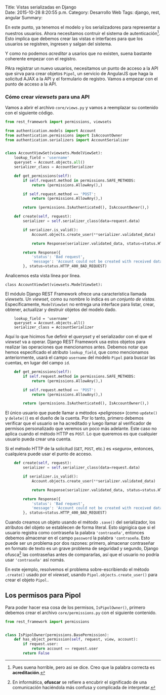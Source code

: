 Title: Vistas serializadas en Django    
Date: 2015-10-28 8:20:55 p.m.
Category: Desarrollo Web
Tags: django, rest, angular
Summary: 

En este punto, ya tenemos el modelo y los serializadores para representar a nuestros usuarios. Ahora necesitamos contruir el sistema de autenticación[^1]. Esto implica que debemos crear las vistas e interfaces para que los usuarios se registren, ingresen y salgan del sistema. 

Y como no podemos _acreditar_ a usarios que no existen, suena bastante coherente empezar con el registro.

PAra registrar un nuevo usuarios, necesitamos un punto de acceso a la API que sirva para crear objetos `Pipol`, un servicio de AngularJS que haga la solicitud AJAX a la API y el formulario de registro. Vamos a empezar con el punto de acceso a la API.

### Cómo crear _viewsets_ para una API

Vamos a abrir el archivo `core/views.py` y vamos a reemplazar su contenido con el siguiente código.

```python
from rest_framework import permissions, viewsets

from authentication.models import Account
from authentication.permissions import IsAccountOwner
from authentication.serializers import AccountSerializer


class AccountViewSet(viewsets.ModelViewSet):
    lookup_field = 'username'
    queryset = Account.objects.all()
    serializer_class = AccountSerializer

    def get_permissions(self):
        if self.request.method in permissions.SAFE_METHODS:
            return (permissions.AllowAny(),)

        if self.request.method == 'POST':
            return (permissions.AllowAny(),)

        return (permissions.IsAuthenticated(), IsAccountOwner(),)

    def create(self, request):
        serializer = self.serializer_class(data=request.data)

        if serializer.is_valid():
            Account.objects.create_user(**serializer.validated_data)

            return Response(serializer.validated_data, status=status.HTTP_201_CREATED)

        return Response({
            'status': 'Bad request',
            'message': 'Account could not be created with received data.'
        }, status=status.HTTP_400_BAD_REQUEST)
```

Analicemos esta vista línea por línea.


    class AccountViewSet(viewsets.ModelViewSet):

El módulo Django REST Framework ofrece una característica llamada _viewsets_. Un _viewset_, como su nombre lo indica es _un conjunto de vistas_. Específicamente, `ModelViewSet` no entrega una interface para listar, crear, obtener, actualizar y destruir objetos del modelo dado.

```
    lookup_field = 'username'
    queryset = Account.objects.all()
    serializer_class = AccountSerializer
```

Aquí lo que hicimos fue definir el _queryset_ y el serializador con el que el _viewset_ va a operar. Django REST Framework usa estos objetos para realizar las operaciones que mencionamos antes. Debemos notar que hemos especificado el atributo `lookup_field`, que como mencionamos anteriormente, usará el campo `username` del modelo `Pipol` para buscar las cuentas, en lugar del campo `id`. 

```python
    def get_permissions(self):
        if self.request.method in permissions.SAFE_METHODS:
            return (permissions.AllowAny(),)

        if self.request.method == 'POST':
            return (permissions.AllowAny(),)

        return (permissions.IsAuthenticated(), IsAccountOwner(),)
```

El único usuario que puede llamar a métodos _«peligrosos»_ (como `update()` y `delete()`) es el dueño de la cuenta. Por lo tanto, primero debemos verificar que el usuario se ha acreditado y luego llamar al verificador de permisos personalizado que veremos un poco más adelante. Este caso no aplica cuando el método HTTP es `POST`. Lo que queremos es que cualquier usuario pueda crear una cuenta.

Si el método HTTP de la solicitud (`GET`, `POST`, etc.) es _«seguro»_, entonces, cualquiera puede usar el punto de acceso.

```python
    def create(self, request):
        serializer = self.serializer_class(data=request.data)

        if serializer.is_valid():
            Account.objects.create_user(**serializer.validated_data)

            return Response(serializer.validated_data, status=status.HTTP_201_CREATED)

        return Response({
            'status': 'Bad request',
            'message': 'Account could not be created with received data.'
        }, status=status.HTTP_400_BAD_REQUEST)
```

Cuando creamos un objeto usando el método `.save()` del serializador, los atributos del objeto se establecen de forma literal. Esto signigica que si el usuario registra como contraseña la palabra `'contraseña'`, entonces debemos almacenar en el campo `password` la palabra `'contraseña`. Esto puede ser un problema por dos razones: primero, almacenar contraseñar en formato de texto es un grave problema de seguridad y segundo, Django ofusca[^2] las contraseñas antes de compararlas, así que el usuario no podría usar `'contraseña'` así nomás.

En este ejemplo, resolvemos el problema sobre-escribiendo el método `.create()` usado por el _viewset_, usando `Pipol.objects.create_user()` para crear el objeto `Pipol.`

## Los permisos para Pipol

Para poder hacer esa cosa de los permisos, `IsPipolOwner()`, primero debemos crear el archivo `core/permissions.py` con el siguiente contenido.


```python
from rest_framework import permissions


class IsPipolOwner(permissions.BasePermission):
    def has_object_permission(self, request, view, account):
        if request.user:
            return account == request.user
        return False
```

[^1]: Pues suena horrible, pero asi se dice. Creo que la palabra correcta es __acreditación__.

[^2]: En informática, __ofuscar__ se refiere a encubrir el significado de una comunicación haciéndola más confusa y complicada de interpretar.